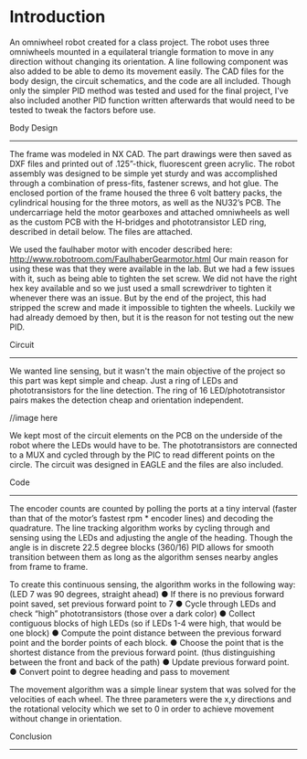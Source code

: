Introduction
=======

An omniwheel robot created for a class project. The robot uses three omniwheels mounted in a equilateral triangle formation to move in any direction without changing its orientation. A line following component was also added to be able to demo its movement easily. The CAD files for the body design, the circuit schematics, and the code are all included. Though only the simpler PID method was tested and used for the final project, I've also included another PID function written afterwards that would need to be tested to tweak the factors before use. 

Body Design
___________
The frame was modeled in NX CAD. The part drawings were then saved as DXF files and printed out of .125”-thick, fluorescent green acrylic. The robot assembly was designed to be simple yet sturdy and was accomplished through a combination of press-fits, fastener screws, and hot glue.
The enclosed portion of the frame housed the three 6 volt battery packs, the cylindrical housing for the three motors, as well as the NU32’s PCB. The undercarriage held the motor gearboxes and attached omniwheels as well as the custom PCB with the H-bridges and phototransistor LED ring, described in detail below. The files are attached.

We used the faulhaber motor with encoder described here: http://www.robotroom.com/FaulhaberGearmotor.html 
Our main reason for using these was that they were available in the lab. But we had a few issues with it, such as being able to tighten the set screw. We did not have the right hex key available and so we just used a small screwdriver to tighten it whenever there was an issue. But by the end of the project, this had stripped the screw and made it impossible to tighten the wheels. Luckily we had already demoed by then, but it is the reason for not testing out the new PID.

Circuit
________
We wanted line sensing, but it wasn't the main objective of the project so this part was kept simple and cheap. Just a ring of LEDs and phototransistors for the line detection. The ring of 16 LED/phototransistor pairs makes the detection cheap and orientation independent. 

//image here

We kept most of the circuit elements on the PCB on the underside of the robot where the LEDs would have to be. The phototransistors are connected to a MUX and cycled through by the PIC to read different points on the circle. The circuit was designed in EAGLE and the files are also included.


Code
_____
The encoder counts are counted by polling the ports at a tiny interval (faster than that of the motor’s fastest rpm * encoder lines) and decoding the quadrature.
The line tracking algorithm works by cycling through and sensing using the LEDs and adjusting the angle of the heading. Though the angle is in discrete 22.5 degree blocks (360/16) PID allows for smooth transition between them as long as the algorithm senses nearby angles from frame to frame. 

To create this continuous sensing, the algorithm works in the following way:
(LED 7 was 90 degrees, straight ahead)
● If there is no previous forward point saved, set previous forward point to 7 
● Cycle through LEDs and check “high” phototransistors (those over a dark color)
● Collect contiguous blocks of high LEDs (so if LEDs 1-4 were high, that would be one 
block)
● Compute the point distance between the previous forward point and the border points of 
each block.
● Choose the point that is the shortest distance from the previous forward point. (thus 
distinguishing between the front and back of the path)
● Update previous forward point.
● Convert point to degree heading and pass to movement

The movement algorithm was a simple linear system that was solved for the velocities of each 
wheel. The three parameters were the x,y directions and the rotational velocity which we set to 
0 in order to achieve movement without change in orientation. 

Conclusion
__________

